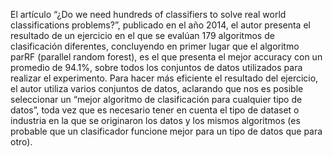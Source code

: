 El artículo “¿Do we need hundreds of classifiers to solve real world classifications problems?”, publicado en el año 2014, el autor presenta el resultado de un ejercicio en el que se evalúan 179 algoritmos de clasificación diferentes, concluyendo en primer lugar que el algoritmo parRF (parallel random forest), es el que presenta el mejor accuracy con un promedio de 94.1%, sobre todos los conjuntos de datos utilizados para realizar el experimento.
Para hacer más eficiente el resultado del ejercicio, el autor utiliza varios conjuntos de datos, aclarando que nos es posible seleccionar un “mejor algoritmo de clasificación para cualquier tipo de datos”, toda vez que es necesario tener en cuenta el tipo de dataset o industria en la que se originaron los datos y los mismos algoritmos (es probable que un clasificador funcione mejor para un tipo de datos que para otro).
